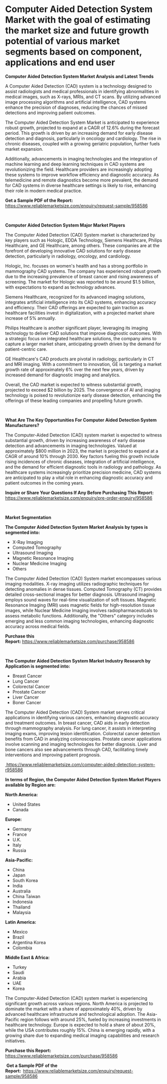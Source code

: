 <p><h1>Computer Aided Detection System Market with the goal of estimating the market size and future growth potential of various market segments based on component, applications and end user</h1></p><p><strong>Computer Aided Detection System Market Analysis and Latest Trends</strong></p>
<p><p>A Computer Aided Detection (CAD) system is a technology designed to assist radiologists and medical professionals in identifying abnormalities in medical images, such as X-rays, MRIs, and CT scans. By utilizing advanced image processing algorithms and artificial intelligence, CAD systems enhance the precision of diagnoses, reducing the chances of missed detections and improving patient outcomes.</p><p>The Computer Aided Detection System Market is anticipated to experience robust growth, projected to expand at a CAGR of 12.6% during the forecast period. This growth is driven by an increasing demand for early disease detection and diagnosis, particularly in oncology and cardiology. The rise in chronic diseases, coupled with a growing geriatric population, further fuels market expansion. </p><p>Additionally, advancements in imaging technologies and the integration of machine learning and deep learning techniques in CAD systems are revolutionizing the field. Healthcare providers are increasingly adopting these systems to improve workflow efficiency and diagnostic accuracy. As telemedicine and remote diagnostics become more prevalent, the demand for CAD systems in diverse healthcare settings is likely to rise, enhancing their role in modern medical practice.</p></p>
<p><strong>Get a Sample PDF of the Report:&nbsp;</strong> <a href="https://www.reliablemarketsize.com/enquiry/request-sample/958586?utm_campaign=3115&utm_medium=2&utm_source=Github&utm_content=ia&utm_term=13042025&utm_id=computer-aided-detection-system">https://www.reliablemarketsize.com/enquiry/request-sample/958586</a></p>
<p>&nbsp;</p>
<p><strong>Computer Aided Detection System Major Market Players</strong></p>
<p><p>The Computer Aided Detection (CAD) System market is characterized by key players such as Hologic, EDDA Technology, Siemens Healthcare, Philips Healthcare, and GE Healthcare, among others. These companies are at the forefront of developing innovative CAD solutions for early disease detection, particularly in radiology, oncology, and cardiology.</p><p>Hologic, Inc. focuses on women's health and has a strong portfolio in mammography CAD systems. The company has experienced robust growth due to the increasing prevalence of breast cancer and rising awareness of screening. The market for Hologic was reported to be around $1.5 billion, with expectations to expand as technology advances.</p><p>Siemens Healthcare, recognized for its advanced imaging solutions, integrates artificial intelligence into its CAD systems, enhancing accuracy and efficiency. Their CAD offerings are expected to gain traction as healthcare facilities invest in digitalization, with a projected market share increase of 5% annually.</p><p>Philips Healthcare is another significant player, leveraging its imaging technology to deliver CAD solutions that improve diagnostic outcomes. With a strategic focus on integrated healthcare solutions, the company aims to capture a larger market share, anticipating growth driven by the demand for patient-centric care.</p><p>GE Healthcare's CAD products are pivotal in radiology, particularly in CT and MRI imaging. With a commitment to innovation, GE is targeting a market growth rate of approximately 6% over the next few years, driven by increased demand for diagnostic imaging and analytics.</p><p>Overall, the CAD market is expected to witness substantial growth, projected to exceed $2 billion by 2025. The convergence of AI and imaging technology is poised to revolutionize early disease detection, enhancing the offerings of these leading companies and propelling future growth.</p></p>
<p>&nbsp;</p>
<p><strong>What Are The Key Opportunities For Computer Aided Detection System Manufacturers?</strong></p>
<p><p>The Computer-Aided Detection (CAD) system market is expected to witness substantial growth, driven by increasing awareness of early disease detection and advancements in imaging technologies. Valued at approximately $800 million in 2023, the market is projected to expand at a CAGR of around 10% through 2030. Key factors fueling this growth include rising incidences of chronic diseases, integration of artificial intelligence, and the demand for efficient diagnostic tools in radiology and pathology. As healthcare systems increasingly prioritize precision medicine, CAD systems are anticipated to play a vital role in enhancing diagnostic accuracy and patient outcomes in the coming years.</p></p>
<p><strong>Inquire or Share Your Questions If Any Before Purchasing This Report:</strong> <a href="https://www.reliablemarketsize.com/enquiry/pre-order-enquiry/958586?utm_campaign=3115&utm_medium=2&utm_source=Github&utm_content=ia&utm_term=13042025&utm_id=computer-aided-detection-system">https://www.reliablemarketsize.com/enquiry/pre-order-enquiry/958586</a></p>
<p>&nbsp;</p>
<p><strong>Market Segmentation</strong></p>
<p><strong>The Computer Aided Detection System Market Analysis by types is segmented into:</strong></p>
<p><ul><li>X-Ray Imaging</li><li>Computed Tomography</li><li>Ultrasound Imaging</li><li>Magnetic Resonance Imaging</li><li>Nuclear Medicine Imaging</li><li>Others</li></ul></p>
<p><p>The Computer Aided Detection (CAD) System market encompasses various imaging modalities. X-ray imaging utilizes radiographic techniques for detecting anomalies in dense tissues. Computed Tomography (CT) provides detailed cross-sectional images for better diagnosis. Ultrasound imaging employs sound waves for real-time visualization of soft tissues. Magnetic Resonance Imaging (MRI) uses magnetic fields for high-resolution tissue images, while Nuclear Medicine Imaging involves radiopharmaceuticals to assess metabolic functions. Additionally, the "Others" category includes emerging and less common imaging technologies, enhancing diagnostic accuracy across medical fields.</p></p>
<p><strong>Purchase this Report:&nbsp;</strong><a href="https://www.reliablemarketsize.com/purchase/958586?utm_campaign=3115&utm_medium=2&utm_source=Github&utm_content=ia&utm_term=13042025&utm_id=computer-aided-detection-system">https://www.reliablemarketsize.com/purchase/958586</a></p>
<p>&nbsp;</p>
<p><strong>The Computer Aided Detection System Market Industry Research by Application is segmented into:</strong></p>
<p><ul><li>Breast Cancer</li><li>Lung Cancer</li><li>Colorectal Cancer</li><li>Prostate Cancer</li><li>Liver Cancer</li><li>Boner Cancer</li></ul></p>
<p><p>The Computer Aided Detection (CAD) System market serves critical applications in identifying various cancers, enhancing diagnostic accuracy and treatment outcomes. In breast cancer, CAD aids in early detection through mammography analysis. For lung cancer, it assists in interpreting imaging exams, improving lesion identification. Colorectal cancer detection benefits from CAD in analyzing colonoscopies. Prostate cancer applications involve scanning and imaging technologies for better diagnosis. Liver and bone cancers also see advancements through CAD, facilitating timely interventions and improving patient prognosis.</p></p>
<p><a href="https://www.reliablemarketsize.com/computer-aided-detection-system-r958586?utm_campaign=3115&utm_medium=2&utm_source=Github&utm_content=ia&utm_term=13042025&utm_id=computer-aided-detection-system">&nbsp;https://www.reliablemarketsize.com/computer-aided-detection-system-r958586</a></p>
<p><strong>In terms of Region, the Computer Aided Detection System Market Players available by Region are:</strong></p>
<p>
    <p> <strong> North America: </strong>
        <ul>
            <li>United States</li>
            <li>Canada</li>
        </ul>
        </p> 
    <p> <strong> Europe: </strong>
        <ul>
            <li>Germany</li>
            <li>France</li>
            <li>U.K.</li>
            <li>Italy</li>
            <li>Russia</li>
        </ul>
        </p> 
    <p> <strong> Asia-Pacific: </strong>
        <ul>
            <li>China</li>
            <li>Japan</li>
            <li>South Korea</li>
            <li>India</li>
            <li>Australia</li>
            <li>China Taiwan</li>
            <li>Indonesia</li>
            <li>Thailand</li>
            <li>Malaysia</li>
        </ul>
        </p> 
    <p> <strong> Latin America: </strong>
        <ul>
            <li>Mexico</li>
            <li>Brazil</li>
            <li>Argentina Korea</li>
            <li>Colombia</li>
        </ul>
        </p> 
    <p> <strong> Middle East & Africa: </strong>
        <ul>
            <li>Turkey</li>
            <li>Saudi</li>
            <li>Arabia</li>
            <li>UAE</li>
            <li>Korea</li>
        </ul>
    </p>
    </p>
<p><p>The Computer-Aided Detection (CAD) system market is experiencing significant growth across various regions. North America is projected to dominate the market with a share of approximately 40%, driven by advanced healthcare infrastructure and technological adoption. The Asia-Pacific region follows with around 25%, fueled by increasing investments in healthcare technology. Europe is expected to hold a share of about 20%, while the USA contributes roughly 15%. China is emerging rapidly, with a growing share due to expanding medical imaging capabilities and research initiatives.</p></p>
<p><strong>Purchase this Report: </strong><a href="https://www.reliablemarketsize.com/purchase/958586?utm_campaign=3115&utm_medium=2&utm_source=Github&utm_content=ia&utm_term=13042025&utm_id=computer-aided-detection-system">https://www.reliablemarketsize.com/purchase/958586</a></p>
<p>&nbsp;<strong>Get a Sample PDF of the Report:&nbsp;&nbsp;</strong><a href="https://www.reliablemarketsize.com/enquiry/request-sample/958586?utm_campaign=3115&utm_medium=2&utm_source=Github&utm_content=ia&utm_term=13042025&utm_id=computer-aided-detection-system">https://www.reliablemarketsize.com/enquiry/request-sample/958586</a></p>
<p><strong></strong></p>
<p><p></p><p></p><p></p></p>